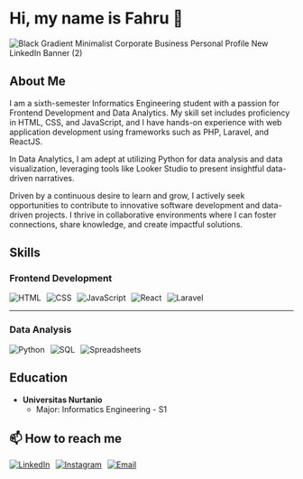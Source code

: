 # Hi, my name is Fahru 👋

![Black Gradient Minimalist Corporate Business Personal Profile New LinkedIn Banner (2)](https://github.com/fahrurojak/fahrurojak/assets/65585044/6b5ee954-5c67-4c36-826a-c3d15b4ade70)

## About Me

I am a sixth-semester Informatics Engineering student with a passion for Frontend Development and Data Analytics. My skill set includes proficiency in HTML, CSS, and JavaScript, and I have hands-on experience with web application development using frameworks such as PHP, Laravel, and ReactJS.

In Data Analytics, I am adept at utilizing Python for data analysis and data visualization, leveraging tools like Looker Studio to present insightful data-driven narratives.

Driven by a continuous desire to learn and grow, I actively seek opportunities to contribute to innovative software development and data-driven projects. I thrive in collaborative environments where I can foster connections, share knowledge, and create impactful solutions.

## Skills

### Frontend Development
<div style="display: flex; flex-wrap: wrap; gap: 10px;">
  <img src="https://img.shields.io/badge/html-%23E34F26.svg?style=for-the-badge&logo=html5&logoColor=white" alt="HTML"/>
  <img src="https://img.shields.io/badge/css-%231572B6.svg?style=for-the-badge&logo=css3&logoColor=white" alt="CSS"/>
  <img src="https://img.shields.io/badge/javascript-%23F7DF1E.svg?style=for-the-badge&logo=javascript&logoColor=black" alt="JavaScript"/>
  <img src="https://img.shields.io/badge/react-%2320232a.svg?style=for-the-badge&logo=react&logoColor=%2361DAFB" alt="React"/>
  <img src="https://img.shields.io/badge/laravel-%23FF2D20.svg?style=for-the-badge&logo=laravel&logoColor=white" alt="Laravel"/>
</div>

---

### Data Analysis
<div style="display: flex; flex-wrap: wrap; gap: 10px;">
  <img src="https://img.shields.io/badge/python-%233776AB.svg?style=for-the-badge&logo=python&logoColor=white" alt="Python"/>
  <img src="https://img.shields.io/badge/sql-%2300758F.svg?style=for-the-badge&logo=postgresql&logoColor=white" alt="SQL"/>
  <img src="https://img.shields.io/badge/spreadsheets-%23FF9900.svg?style=for-the-badge&logo=google-sheets&logoColor=white" alt="Spreadsheets"/>
</div>

## Education

- **Universitas Nurtanio**
  - Major: Informatics Engineering - S1

## 📫 How to reach me

<div style="display: flex; gap: 10px;">
  <a href="https://www.linkedin.com/in/fahrurojak/">
    <img src="https://img.shields.io/badge/linkedin-%230077B5.svg?style=for-the-badge&logo=linkedin&logoColor=white" alt="LinkedIn"/>
  </a>
  <a href="https://instagram.com/fahruphoto">
    <img src="https://img.shields.io/badge/instagram-%23E4405F.svg?style=for-the-badge&logo=instagram&logoColor=white" alt="Instagram"/>
  </a>
  <a href="mailto:youremail@example.com">
    <img src="https://img.shields.io/badge/email-%23D14836.svg?style=for-the-badge&logo=gmail&logoColor=white" alt="Email"/>
  </a>
</div>
